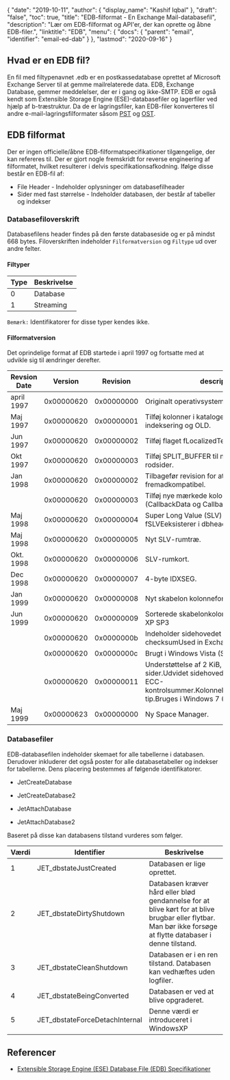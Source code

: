 {
  "date": "2019-10-11",
  "author": {
    "display_name": "Kashif Iqbal"
},
  "draft": "false",
  "toc": true,
  "title": "EDB-filformat - En Exchange Mail-databasefil",
  "description": "Lær om EDB-filformat og API'er, der kan oprette og åbne EDB-filer.",
  "linktitle": "EDB",
  "menu": {
    "docs": {
      "parent": "email",
      "identifier": "email-ed-dab"
}
},
  "lastmod": "2020-09-16"
}

## Hvad er en EDB fil?

En fil med filtypenavnet .edb er en postkassedatabase oprettet af Microsoft Exchange Server til at gemme mailrelaterede data. EDB, Exchange Database, gemmer meddelelser, der er i gang og ikke-SMTP. EDB er også kendt som Extensible Storage Engine (ESE)-databasefiler og lagerfiler ved hjælp af b-træstruktur. Da de er lagringsfiler, kan EDB-filer konverteres til andre e-mail-lagringsfilformater såsom [PST](/email/pst/) og [OST](/email/ost/).

## EDB filformat

Der er ingen officielle/åbne EDB-filformatspecifikationer tilgængelige, der kan refereres til. Der er gjort nogle fremskridt for reverse engineering af filformatet, hvilket resulterer i delvis specifikationsafkodning. Ifølge disse består en EDB-fil af:
 * File Header - Indeholder oplysninger om databasefilheader
 * Sider med fast størrelse - Indeholder databasen, der består af tabeller og indekser

### Databasefiloverskrift
Databasefilens header findes på den første databaseside og er på mindst 668 bytes. Filoverskriften indeholder `Filformatversion` og `Filtype` ud over andre felter.

#### Filtyper
|Type|Beskrivelse
---|---|
|0| Database|
|1| Streaming|

`Bemærk:` Identifikatorer for disse typer kendes ikke.

#### Filformatversion
Det oprindelige format af EDB startede i april 1997 og fortsatte med at udvikle sig til ændringer derefter.

|Revsion Date|Version|Revision|description
---|---|---|---|
|april 1997| 0x00000620|0x00000000| Originalt operativsystem Beta-format.|
|Maj 1997 |0x00000620|0x00000001| Tilføj kolonner i kataloget til betinget indeksering og OLD.|
|Jun 1997|0x00000620|0x00000002|Tilføj flaget fLocalizedText i IDB.|
|Okt 1997|0x00000620|0x00000003|Tilføj SPLIT_BUFFER til mellemrumstræets rodsider.|
|Jan 1998|0x00000620|0x00000002|Tilbagefør revision for at ESE97 forbliver fremadkompatibel.|
||0x00000620|0x00000003|Tilføj nye mærkede kolonner til kataloget (CallbackData og CallbackDependencies).|
|Maj 1998|0x00000620|0x00000004|Super Long Value (SLV) support: signSLV, fSLVEeksisterer i dbheader.|
|Maj 1998|0x00000620|0x00000005|Nyt SLV-rumtræ.|
|Okt. 1998|0x00000620|0x00000006|SLV-rumkort.|
|Dec 1998|0x00000620|0x00000007|4-byte IDXSEG.|
|Jan 1999|0x00000620|0x00000008|Nyt skabelon kolonneformat.|
|Jun 1999|0x00000620|0x00000009|Sorterede skabelonkolonner. Brugt i Windows XP SP3|
||0x00000620|0x0000000b|Indeholder sidehovedet med ECC checksumUsed in Exchange|
||0x00000620|0x0000000c|Brugt i Windows Vista (SP0)|
||0x00000620|0x00000011|Understøttelse af 2 KiB, 16 KiB og 32 KiB sider.Udvidet sidehoved med yderligere ECC-kontrolsummer.Kolonnekomprimering.Space-tip.Bruges i Windows 7 (SP0)|
|Maj 1999|0x00000623|0x00000000|Ny Space Manager.|

### Databasefiler

EDB-databasefilen indeholder skemaet for alle tabellerne i databasen. Derudover inkluderer det også poster for alle databasetabeller og indekser for tabellerne. Dens placering bestemmes af følgende identifikatorer.

* JetCreateDatabase

* JetCreateDatabase2

* JetAttachDatabase

* JetAttachDatabase2


Baseret på disse kan databasens tilstand vurderes som følger.

|Værdi|Identifier|Beskrivelse
---|---|---|
|1|JET_dbstateJustCreated|Databasen er lige oprettet.|
|2|JET_dbstateDirtyShutdown|Databasen kræver hård eller blød gendannelse for at blive kørt for at blive brugbar eller flytbar. Man bør ikke forsøge at flytte databaser i denne tilstand.|
|3|JET_dbstateCleanShutdown|Databasen er i en ren tilstand. Databasen kan vedhæftes uden logfiler.|
|4|JET_dbstateBeingConverted|Databasen er ved at blive opgraderet.|
|5|JET_dbstateForceDetachInternal|Denne værdi er introduceret i WindowsXP|
 
## Referencer
 * [Extensible Storage Engine (ESE) Database File (EDB) Specifikationer](https://github.com/libyal/libesedb/tree/main/documentation)

